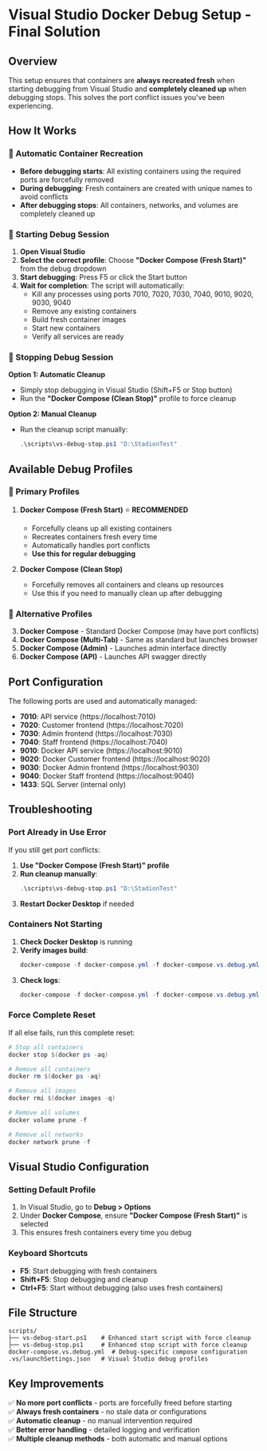 # Visual Studio Docker Debug Setup - Final Solution

## Overview
This setup ensures that containers are **always recreated fresh** when starting debugging from Visual Studio and **completely cleaned up** when debugging stops. This solves the port conflict issues you've been experiencing.

## How It Works

### 🔧 Automatic Container Recreation
- **Before debugging starts**: All existing containers using the required ports are forcefully removed
- **During debugging**: Fresh containers are created with unique names to avoid conflicts
- **After debugging stops**: All containers, networks, and volumes are completely cleaned up

### 🚀 Starting Debug Session

1. **Open Visual Studio**
2. **Select the correct profile**: Choose **"Docker Compose (Fresh Start)"** from the debug dropdown
3. **Start debugging**: Press F5 or click the Start button
4. **Wait for completion**: The script will automatically:
   - Kill any processes using ports 7010, 7020, 7030, 7040, 9010, 9020, 9030, 9040
   - Remove any existing containers
   - Build fresh container images
   - Start new containers
   - Verify all services are ready

### 🛑 Stopping Debug Session

**Option 1: Automatic Cleanup**
- Simply stop debugging in Visual Studio (Shift+F5 or Stop button)
- Run the **"Docker Compose (Clean Stop)"** profile to force cleanup

**Option 2: Manual Cleanup**
- Run the cleanup script manually:
  ```powershell
  .\scripts\vs-debug-stop.ps1 "D:\StadionTest"
  ```

## Available Debug Profiles

### 🎯 Primary Profiles
1. **Docker Compose (Fresh Start)** ⭐ **RECOMMENDED**
   - Forcefully cleans up all existing containers
   - Recreates containers fresh every time
   - Automatically handles port conflicts
   - **Use this for regular debugging**

2. **Docker Compose (Clean Stop)**
   - Forcefully removes all containers and cleans up resources
   - Use this if you need to manually clean up after debugging

### 🔄 Alternative Profiles
3. **Docker Compose** - Standard Docker Compose (may have port conflicts)
4. **Docker Compose (Multi-Tab)** - Same as standard but launches browser
5. **Docker Compose (Admin)** - Launches admin interface directly
6. **Docker Compose (API)** - Launches API swagger directly

## Port Configuration
The following ports are used and automatically managed:
- **7010**: API service (https://localhost:7010)
- **7020**: Customer frontend (https://localhost:7020)
- **7030**: Admin frontend (https://localhost:7030)
- **7040**: Staff frontend (https://localhost:7040)
- **9010**: Docker API service (https://localhost:9010)
- **9020**: Docker Customer frontend (https://localhost:9020)
- **9030**: Docker Admin frontend (https://localhost:9030)
- **9040**: Docker Staff frontend (https://localhost:9040)
- **1433**: SQL Server (internal only)

## Troubleshooting

### Port Already in Use Error
If you still get port conflicts:
1. **Use "Docker Compose (Fresh Start)" profile**
2. **Run cleanup manually**:
   ```powershell
   .\scripts\vs-debug-stop.ps1 "D:\StadionTest"
   ```
3. **Restart Docker Desktop** if needed

### Containers Not Starting
1. **Check Docker Desktop** is running
2. **Verify images build**:
   ```powershell
   docker-compose -f docker-compose.yml -f docker-compose.vs.debug.yml build
   ```
3. **Check logs**:
   ```powershell
   docker-compose -f docker-compose.yml -f docker-compose.vs.debug.yml logs
   ```

### Force Complete Reset
If all else fails, run this complete reset:
```powershell
# Stop all containers
docker stop $(docker ps -aq)

# Remove all containers
docker rm $(docker ps -aq)

# Remove all images
docker rmi $(docker images -q)

# Remove all volumes
docker volume prune -f

# Remove all networks
docker network prune -f
```

## Visual Studio Configuration

### Setting Default Profile
1. In Visual Studio, go to **Debug > Options**
2. Under **Docker Compose**, ensure **"Docker Compose (Fresh Start)"** is selected
3. This ensures fresh containers every time you debug

### Keyboard Shortcuts
- **F5**: Start debugging with fresh containers
- **Shift+F5**: Stop debugging and cleanup
- **Ctrl+F5**: Start without debugging (also uses fresh containers)

## File Structure
```
scripts/
├── vs-debug-start.ps1    # Enhanced start script with force cleanup
├── vs-debug-stop.ps1     # Enhanced stop script with force cleanup
docker-compose.vs.debug.yml  # Debug-specific compose configuration
.vs/launchSettings.json   # Visual Studio debug profiles
```

## Key Improvements
✅ **No more port conflicts** - ports are forcefully freed before starting  
✅ **Always fresh containers** - no stale data or configurations  
✅ **Automatic cleanup** - no manual intervention required  
✅ **Better error handling** - detailed logging and verification  
✅ **Multiple cleanup methods** - both automatic and manual options
